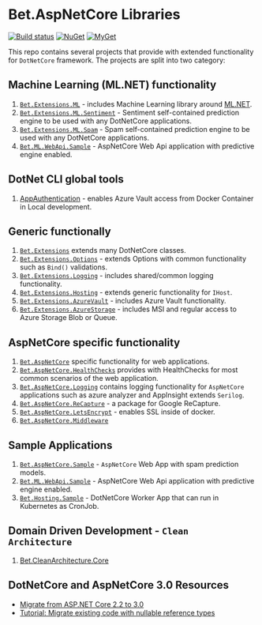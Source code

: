 # Bet.AspNetCore Libraries

[![Build status](https://ci.appveyor.com/api/projects/status/fo9rakj7s7uhs3ij?svg=true)](https://ci.appveyor.com/project/kdcllc/bet-aspnetcore)
[![NuGet](https://img.shields.io/nuget/v/Bet.AspNetCore.svg)](https://www.nuget.org/packages?q=Bet.AspNetCore)
[![MyGet](https://img.shields.io/myget/kdcllc/v/Bet.AspNetCore.svg?label=myget)](https://www.myget.org/F/kdcllc/api/v2)

This repo contains several projects that provide with extended functionality for `DotNetCore` framework. The projects are split into two category:

## Machine Learning (ML.NET) functionality

1. [`Bet.Extensions.ML`](./src/Bet.Extensions.ML/README.md) - includes Machine Learning library around [ML.NET](https://github.com/dotnet/machinelearning).
2. [`Bet.Extensions.ML.Sentiment`](./src/Bet.Extensions.ML.Sentiment/README.md) - Sentiment self-contained prediction engine to be used with any DotNetCore applications.
3. [`Bet.Extensions.ML.Spam`](./src/Bet.Extensions.ML.Spam/README.md) - Spam self-contained prediction engine to be used with any DotNetCore applications.
4. [`Bet.ML.WebApi.Sample`](./src/Bet.ML.WebApi.Sample/README.md) - AspNetCore Web Api application with predictive engine enabled.

## DotNet CLI global tools

1. [AppAuthentication](./src/AppAuthentication/README.md) - enables Azure Vault access from Docker Container in Local development.

## Generic functionally

1. [`Bet.Extensions`](./src/Bet.Extensions/README.md) extends many DotNetCore classes.
2. [`Bet.Extensions.Options`](./src/Bet.Extensions.Options/README.md) - extends Options with common functionality such as `Bind()` validations.
3. [`Bet.Extensions.Logging`](./src/Bet.Extensions.Logging/README.md) - includes shared/common logging functionality.
4. [`Bet.Extensions.Hosting`](./src/Bet.Extensions.Hosting/README.md) - extends generic functionality for `IHost`.
5. [`Bet.Extensions.AzureVault`](./src/Bet.Extensions.AzureVault/README.md) - includes Azure Vault functionality.
6. [`Bet.Extensions.AzureStorage`](./src/Bet.Extensions.AzureStorage/README.md) - includes MSI and regular access to Azure Storage Blob or Queue.

## AspNetCore specific functionality

1. [`Bet.AspNetCore`](./src/Bet.AspNetCore/README.md) specific functionality for web applications.
2. [`Bet.AspNetCore.HealthChecks`](./src/Bet.Extensions.Hosting/README.md) provides with HealthChecks for most common scenarios of the web application.
3. [`Bet.AspNetCore.Logging`](./src/Bet.AspNetCore.Logging/README.md) contains logging functionality for `AspNetCore` applications such as azure analyzer and AppInsight extends `Serilog`.
4. [`Bet.AspNetCore.ReCapture`](./src/Bet.AspNetCore.ReCapture/README.md) - a package for Google ReCapture.
5. [`Bet.AspNetCore.LetsEncrypt`](./src/Bet.Extensions.Hosting/README.md) - enables SSL inside of docker.
6. [`Bet.AspNetCore.Middleware`](./src/Bet.AspNetCore.Middleware/README.md)

## Sample Applications

1. [`Bet.AspNetCore.Sample`](./src/Bet.AspNetCore.Sample/README.md) - `AspNetCore` Web App with spam prediction models.
2. [`Bet.ML.WebApi.Sample`](./src/Bet.ML.WebApi.Sample/README.md) - AspNetCore Web Api application with predictive engine enabled.
3. [`Bet.Hosting.Sample`](./src/Bet.Hosting.Sample/README.md) - DotNetCore Worker App that can run in Kubernetes as CronJob.

## Domain Driven Development - `Clean Architecture`

1. [Bet.CleanArchitecture.Core](./src/Bet.CleanArchitecture.Core/README.md)

## DotNetCore and AspNetCore 3.0 Resources

- [Migrate from ASP.NET Core 2.2 to 3.0](https://docs.microsoft.com/en-us/aspnet/core/migration/22-to-30?view=aspnetcore-2.2&tabs=visual-studio)
- [Tutorial: Migrate existing code with nullable reference types](https://docs.microsoft.com/en-us/dotnet/csharp/tutorials/upgrade-to-nullable-references#upgrade-the-projects-to-c-8)
